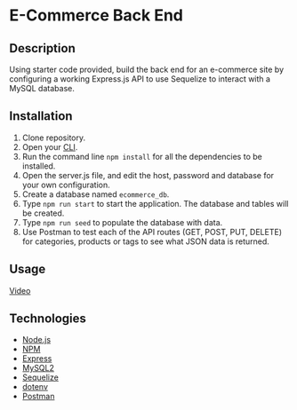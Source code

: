 # E-Commerce Back End

## Description
Using starter code provided, build the back end for an e-commerce site by configuring a working Express.js API to use Sequelize to interact with a MySQL database.

## Installation
1. Clone repository.
2. Open your [CLI](https://www.w3schools.com/whatis/whatis_cli.asp).
3. Run the command line `npm install` for all the dependencies to be installed.
4. Open the server.js file, and edit the host, password and database for your own configuration.
5. Create a database named `ecommerce_db`.
6. Type `npm run start` to start the application. The database and tables will be created.
7. Type `npm run seed` to populate the database with data.
8. Use Postman to test each of the API routes (GET, POST, PUT, DELETE) for categories, products or tags to see what JSON data is returned.

## Usage

[Video](https://1drv.ms/v/s!AtT3DKFm4NiYhBIlssnBhzg7KXvy)<br />

## Technologies
* [Node.js](https://nodejs.org/en/)
* [NPM](https://www.npmjs.com/)
* [Express](https://www.npmjs.com/package/express)
* [MySQL2](https://www.npmjs.com/package/mysql2)
* [Sequelize](https://www.npmjs.com/package/sequelize)
* [dotenv](https://www.npmjs.com/package/dotenv)
* [Postman](https://www.postman.com/)

